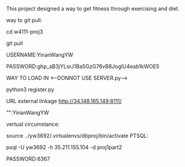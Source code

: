 
This project designed a way to get fitness through exercising and diet.

way to git pull:


cd w4111-proj3


git pull


USERNAME:YinanWangYW


PASSWORD: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


WAY TO LOAD IN <--DONNOT USE SERVER.py-->


python3 register.py


URL  external linkage    http://34.148.165.149:8111/

"<your full name>":YinanWangYW

  
  vertual circumstance:
  
source ../yw3692/.virtualenvs/dbproj/bin/activate
PTSQL:
  
psql -U yw3692 -h 35.211.155.104 -d proj1part2
  
PASSWORD:6367
